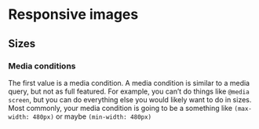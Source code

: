 # Responsive images

## Sizes

### Media conditions

The first value is a media condition. A media condition is similar to a media query, but not as full featured. For example, you can’t do things like `@media screen`, but you can do everything else you would likely want to do in sizes.
Most commonly, your media condition is going to be a something like `(max-width: 480px)` or maybe `(min-width: 480px)`
